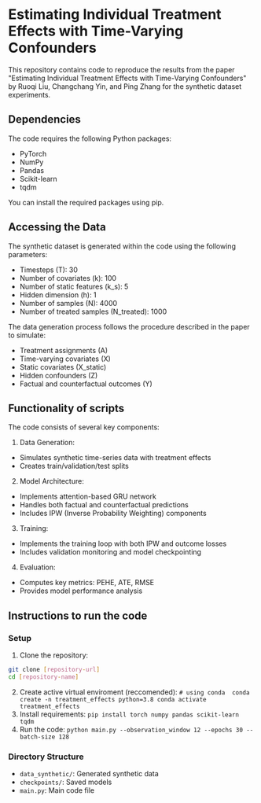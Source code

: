 # Estimating Individual Treatment Effects with Time-Varying Confounders
This repository contains code to reproduce the results from the paper "Estimating Individual Treatment Effects with Time-Varying Confounders" by Ruoqi Liu, Changchang Yin, and Ping Zhang for the synthetic dataset experiments.

## Dependencies
The code requires the following Python packages:
- PyTorch
- NumPy
- Pandas
- Scikit-learn
- tqdm

You can install the required packages using pip. 

## Accessing the Data
The synthetic dataset is generated within the code using the following parameters:

- Timesteps (T): 30
- Number of covariates (k): 100
- Number of static features (k_s): 5
- Hidden dimension (h): 1
- Number of samples (N): 4000
- Number of treated samples (N_treated): 1000

The data generation process follows the procedure described in the paper to simulate:

- Treatment assignments (A)
- Time-varying covariates (X)
- Static covariates (X_static)
- Hidden confounders (Z)
- Factual and counterfactual outcomes (Y)

## Functionality of scripts 
The code consists of several key components:

1. Data Generation:
- Simulates synthetic time-series data with treatment effects
- Creates train/validation/test splits

2. Model Architecture:
- Implements attention-based GRU network
- Handles both factual and counterfactual predictions
- Includes IPW (Inverse Probability Weighting) components

3. Training:
- Implements the training loop with both IPW and outcome losses
- Includes validation monitoring and model checkpointing

4. Evaluation:
- Computes key metrics: PEHE, ATE, RMSE
- Provides model performance analysis

## Instructions to run the code

### Setup
1. Clone the repository:
```bash
git clone [repository-url]
cd [repository-name]
```
2. Create active virtual enviroment (reccomended):
`# using conda 
conda create -n treatment_effects python=3.8
conda activate treatment_effects
`
2. Install requirements: `pip install torch numpy pandas scikit-learn tqdm`
3. Run the code: `python main.py --observation_window 12 --epochs 30 --batch-size 128`

### Directory Structure
- `data_synthetic/`: Generated synthetic data
- `checkpoints/`: Saved models
- `main.py`: Main code file
